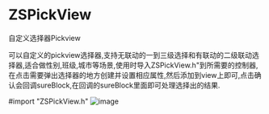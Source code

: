 # ZSPickView
自定义选择器Pickview

可以自定义的pickview选择器,支持无联动的一到三级选择和有联动的二级联动选择器,适合做性别,班级,城市等场景,使用时导入ZSPickView.h"到所需要的控制器,在点击需要弹出选择器的地方创建并设置相应属性,然后添加到view上即可,点击确认会回调sureBlock,在回调的sureBlock里面即可处理选择出的结果.

#import "ZSPickView.h"
![image](https://github.com/TonyshanM/ZSPickView/raw/master/readme.png)